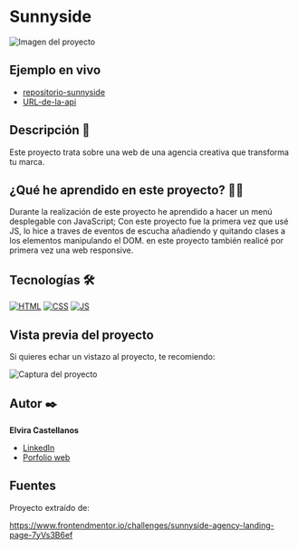 # Sunnyside

![Imagen del proyecto](https://github.com/elvvira/practica-sunnyside/blob/main/assets/sunnyside-final.jpeg?raw=true)

## Ejemplo en vivo

- [repositorio-sunnyside](https://github.com/elvvira/practica-sunnyside)
- [URL-de-la-api](https://elvvira.github.io/practica-sunnyside/)

## Descripción 📑

Este proyecto trata sobre una web de una agencia creativa que transforma tu marca. 

## ¿Qué he aprendido en este proyecto? 🙇🏻

Durante la realización de este proyecto he aprendido a hacer un menú desplegable con JavaScript; Con este proyecto fue la primera vez que usé JS, lo hice a traves de eventos de escucha añadiendo y quitando clases a los elementos manipulando el DOM. en este proyecto también realicé por primera vez una web responsive.

## Tecnologías 🛠

<!-- Iconos sacados de: https://github.com/hendrasob/badges/blob/master/README.md y https://github.com/alexandresanlim/Badges4-README.md-Profile -->

[![HTML](https://img.shields.io/badge/HTML5-E34F26?style=for-the-badge&logo=html5&logoColor=white)](https://es.wikipedia.org/wiki/HTML5)
[![CSS](https://img.shields.io/badge/CSS3-1572B6?style=for-the-badge&logo=css3&logoColor=white)](https://es.wikipedia.org/wiki/CSS)
[![JS](https://img.shields.io/badge/JavaScript-F7DF1E?style=for-the-badge&logo=javascript&logoColor=black)](https://es.wikipedia.org/wiki/JavaScript)

## Vista previa del proyecto

Si quieres echar un vistazo al proyecto, te recomiendo:

![Captura del proyecto](https://github.com/elvvira/practica-sunnyside/blob/main/assets/sunnyside-mobile.jpeg?raw=true)


## Autor ✒️

**Elvira Castellanos**

- [LinkedIn](https://es.linkedin.com/in/elvira-guerrero-castellanos-39293b208?trk=people-guest_people_search-card)
- [Porfolio web](https://elvvira.github.io/portfolio-final/)

## Fuentes
Proyecto extraído de:

https://www.frontendmentor.io/challenges/sunnyside-agency-landing-page-7yVs3B6ef

